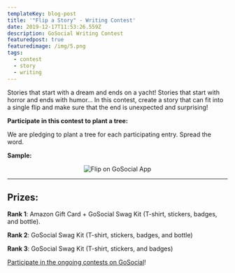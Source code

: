 ```yaml
---
templateKey: blog-post
title: '"Flip a Story" - Writing Contest'
date: 2019-12-17T11:53:26.559Z
description: GoSocial Writing Contest
featuredpost: true
featuredimage: /img/5.png
tags:
  - contest
  - story
  - writing
---
```

Stories that start with a dream and ends on a yacht! Stories that start with horror and ends with humor... In this contest, create a story that can fit into a single flip and make sure that the end is unexpected and surprising!

**Participate in this contest to plant a tree:**

We are pledging to plant a tree for each participating entry. Spread the word.

**Sample:**

<center>

![Flip on GoSocial App](/img/screen-shot-2019-12-17-at-5.25.11-pm.png "Flip Sample")

</center>

- - -

## **Prizes:**

**Rank 1**: Amazon Gift Card + GoSocial Swag Kit (T-shirt, stickers, badges, and bottle).

**Rank 2**: GoSocial Swag Kit (T-shirt, stickers, badges, and bottle)

**Rank 3**: GoSocial Swag Kit (T-shirt, stickers, and badges)

[Participate in the ongoing contests on GoSocial](https://play.google.com/store/apps/details?id=com.go.social.prod)!

